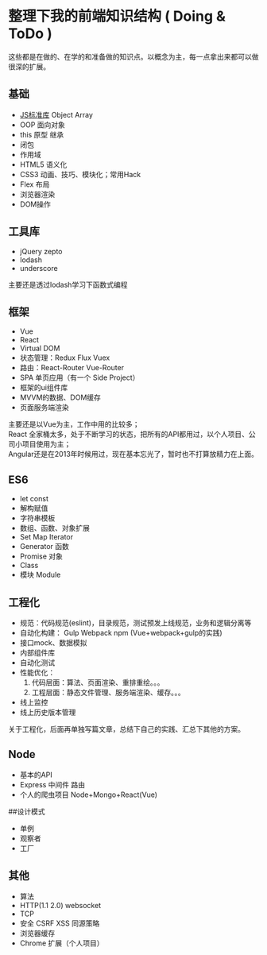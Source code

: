 # 整理下我的前端知识结构 ( Doing & ToDo )

这些都是在做的、在学的和准备做的知识点。以概念为主，每一点拿出来都可以做很深的扩展。
## 基础
* [JS标准库](http://javascript.ruanyifeng.com/#toc2) Object Array
* OOP 面向对象
* this 原型 继承
* 闭包
* 作用域
* HTML5 语义化
* CSS3 动画、技巧、模块化；常用Hack
* Flex 布局
* 浏览器渲染
* DOM操作

## 工具库
* jQuery zepto
* lodash
* underscore

主要还是透过lodash学习下函数式编程

## 框架
* Vue
* React
* Virtual DOM 
* 状态管理：Redux Flux Vuex
* 路由：React-Router  Vue-Router
* SPA 单页应用（有一个 Side Project）
* 框架的ui组件库
* MVVM的数据、DOM缓存
* 页面服务端渲染

主要还是以Vue为主，工作中用的比较多；  
React 全家桶太多，处于不断学习的状态，把所有的API都用过，以个人项目、公司小项目使用为主；  
Angular还是在2013年时候用过，现在基本忘光了，暂时也不打算放精力在上面。

## ES6
* let const
* 解构赋值
* 字符串模板
* 数组、函数、对象扩展
* Set Map Iterator
* Generator 函数
* Promise 对象
* Class
* 模块 Module

## 工程化
* 规范：代码规范(eslint)，目录规范，测试预发上线规范，业务和逻辑分离等
* 自动化构建： Gulp Webpack npm  (Vue+webpack+gulp的实践)
* 接口mock、数据模拟
* 内部组件库
* 自动化测试
* 性能优化：
    1. 代码层面：算法、页面渲染、重排重绘。。。
    2. 工程层面：静态文件管理、服务端渲染、缓存。。。
* 线上监控
* 线上历史版本管理

关于工程化，后面再单独写篇文章，总结下自己的实践、汇总下其他的方案。

## Node
* 基本的API
* Express 中间件 路由
* 个人的爬虫项目 Node+Mongo+React(Vue)

##设计模式
* 单例
* 观察者
* 工厂

## 其他
* 算法
* HTTP(1.1 2.0) websocket
* TCP
* 安全 CSRF XSS 同源策略
* 浏览器缓存
* Chrome 扩展（个人项目）

